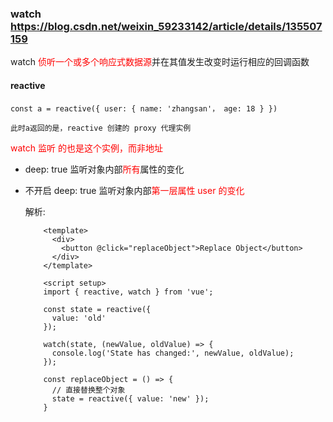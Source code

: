 ### watch  https://blog.csdn.net/weixin_59233142/article/details/135507159
  watch <span style="color: red;">侦听一个或多个响应式数据源</span>并在其值发生改变时运行相应的回调函数
#### reactive
```
const a = reactive({ user: { name: 'zhangsan'， age: 18 } })

此时a返回的是，reactive 创建的 proxy 代理实例
```
  <span style="color: red;">watch 监听 的也是这个实例，而非地址</span>

 - deep: true  监听对象内部<span style="color: red;">所有</span>属性的变化
 - 不开启 deep: true  监听对象内部<span style="color: red;">第一层属性 user 的变化</span>

    解析:
    ```
        <template>
          <div>
            <button @click="replaceObject">Replace Object</button>
          </div>
        </template>

        <script setup>
        import { reactive, watch } from 'vue';

        const state = reactive({
          value: 'old'
        });

        watch(state, (newValue, oldValue) => {
          console.log('State has changed:', newValue, oldValue);
        });

        const replaceObject = () => {
          // 直接替换整个对象
          state = reactive({ value: 'new' }); 
        }
    ```
    